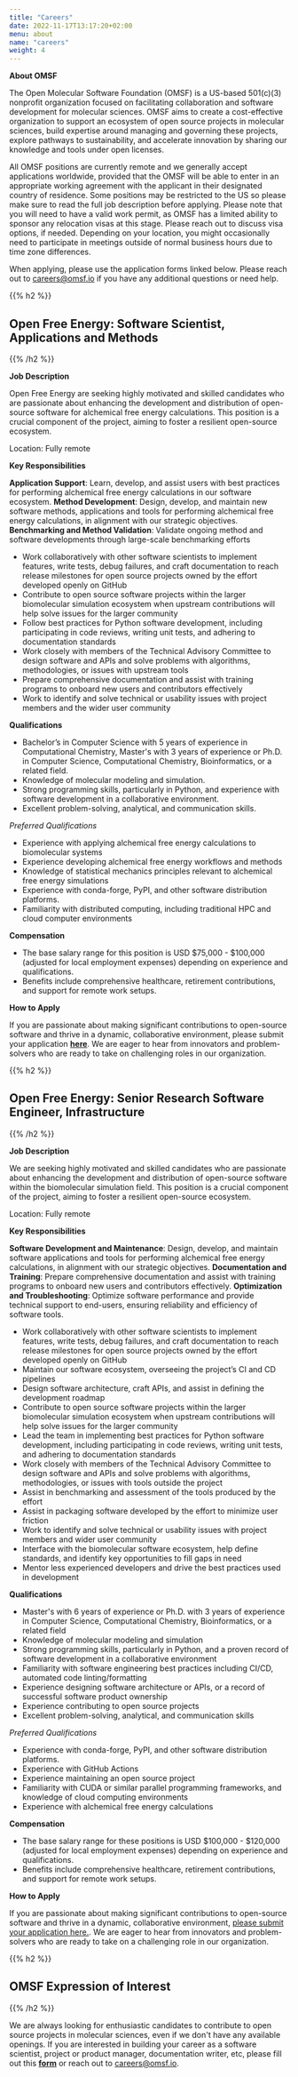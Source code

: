 ```yaml
---
title: "Careers"
date: 2022-11-17T13:17:20+02:00
menu: about
name: "careers"
weight: 4
---
```


**About OMSF**

The Open Molecular Software Foundation (OMSF) is a US-based 501(c)(3) nonprofit organization focused on facilitating collaboration and software development for molecular sciences. OMSF aims to create a cost-effective organization to support an ecosystem of open source projects in molecular sciences, build expertise around managing and governing these projects, explore pathways to sustainability, and accelerate innovation by sharing our knowledge and tools under open licenses.

All OMSF positions are currently remote and we generally accept applications worldwide, provided that the OMSF will be able to enter in an appropriate working agreement with the applicant in their designated country of residence. Some positions may be restricted to the US so please make sure to read the full job description before applying. Please note that you will need to have a valid work permit, as OMSF has a limited ability to sponsor any relocation visas at this stage. Please reach out to discuss visa options, if needed. Depending on your location, you might occasionally need to participate in meetings outside of normal business hours due to time zone differences.

When applying, please use the application forms linked below. Please reach out to careers@omsf.io if you have any additional questions or need help.


{{% h2 %}}
## Open Free Energy: Software Scientist, Applications and Methods
{{% /h2 %}}

**Job Description**

Open Free Energy are seeking highly motivated and skilled candidates who are passionate about enhancing the development and distribution of open-source software for alchemical free energy calculations. This position is a crucial component of the project, aiming to foster a resilient open-source ecosystem.

Location: Fully remote

**Key Responsibilities**

**Application Support**: Learn, develop, and assist users with best practices for performing alchemical free energy calculations in our software ecosystem.
**Method Development**: Design, develop, and maintain new software methods, applications and tools for performing alchemical free energy calculations, in alignment with our strategic objectives.
**Benchmarking and Method Validation**: Validate ongoing method and software developments through large-scale benchmarking efforts
- Work collaboratively with other software scientists to implement features, write tests, debug failures, and craft documentation to reach release milestones for open source projects owned by the effort developed openly on GitHub 
- Contribute to open source software projects within the larger biomolecular simulation ecosystem when upstream contributions will help solve issues for the larger community
- Follow best practices for Python software development, including participating in code reviews, writing unit tests, and adhering to documentation standards
- Work closely with members of the Technical Advisory Committee to design software and APIs and solve problems with algorithms, methodologies, or issues with upstream tools
- Prepare comprehensive documentation and assist with training programs to onboard new users and contributors effectively
- Work to identify and solve technical or usability issues with project members and the wider user community

**Qualifications**
- Bachelor’s in Computer Science with 5 years of experience in Computational Chemistry, Master's with 3 years of experience or Ph.D. in Computer Science, Computational Chemistry, Bioinformatics, or a related field.
- Knowledge of molecular modeling and simulation.
- Strong programming skills, particularly in Python, and experience with software development in a collaborative environment.
- Excellent problem-solving, analytical, and communication skills.

*Preferred Qualifications*
- Experience with applying alchemical free energy calculations to biomolecular systems
- Experience developing alchemical free energy workflows and methods
- Knowledge of statistical mechanics principles relevant to alchemical free energy simulations
- Experience with conda-forge, PyPI, and other software distribution platforms.
- Familiarity with distributed computing, including traditional HPC and cloud computer environments

**Compensation**

- The base salary range for this position is USD $75,000 - $100,000 (adjusted for local employment expenses) depending on experience and qualifications.
- Benefits include comprehensive healthcare, retirement contributions, and support for remote work setups.

**How to Apply**

If you are passionate about making significant contributions to open-source software and thrive in a dynamic, collaborative environment, please submit your application [**here**](https://forms.gle/GmLCdSHJRoWUC4MT6). We are eager to hear from innovators and problem-solvers who are ready to take on challenging roles in our organization.


{{% h2 %}}
## Open Free Energy: Senior Research Software Engineer, Infrastructure
{{% /h2 %}}

**Job Description**

We are seeking highly motivated and skilled candidates who are passionate about enhancing the development and distribution of open-source software within the biomolecular simulation field. This position is a crucial component of the project, aiming to foster a resilient open-source ecosystem.

Location: Fully remote

**Key Responsibilities**

**Software Development and Maintenance**: Design, develop, and maintain software applications and tools for performing alchemical free energy calculations, in alignment with our strategic objectives.
**Documentation and Training**: Prepare comprehensive documentation and assist with training programs to onboard new users and contributors effectively.
**Optimization and Troubleshooting**: Optimize software performance and provide technical support to end-users, ensuring reliability and efficiency of software tools.
- Work collaboratively with other software scientists to implement features, write tests, debug failures, and craft documentation to reach release milestones for open source projects owned by the effort developed openly on GitHub 
- Maintain our software ecosystem, overseeing the project’s CI and CD pipelines
- Design software architecture, craft APIs, and assist in defining the development roadmap
- Contribute to open source software projects within the larger biomolecular simulation ecosystem when upstream contributions will help solve issues for the larger community
- Lead the team in implementing best practices for Python software development, including participating in code reviews, writing unit tests, and adhering to documentation standards
- Work closely with members of the Technical Advisory Committee to design software and APIs and solve problems with algorithms, methodologies, or issues with tools outside the project
- Assist in benchmarking and assessment of the tools produced by the effort
- Assist in packaging software developed by the effort to minimize user friction
- Work to identify and solve technical or usability issues with project members and wider user community  
- Interface with the biomolecular software ecosystem, help define standards, and identify key opportunities to fill gaps in need
- Mentor less experienced developers and drive the best practices used in development

**Qualifications**
- Master's with 6 years of experience or Ph.D. with 3 years of experience in Computer Science, Computational Chemistry, Bioinformatics, or a related field
- Knowledge of molecular modeling and simulation
- Strong programming skills, particularly in Python, and a proven record of software development in a collaborative environment
- Familiarity with software engineering best practices including CI/CD, automated code linting/formatting
- Experience designing software architecture or APIs, or a record of successful software product ownership
- Experience contributing to open source projects
- Excellent problem-solving, analytical, and communication skills

*Preferred Qualifications*
- Experience with conda-forge, PyPI, and other software distribution platforms.
- Experience with GitHub Actions
- Experience maintaining an open source project
- Familiarity with CUDA or similar parallel programming frameworks, and knowledge of cloud computing environments
- Experience with alchemical free energy calculations


**Compensation**

- The base salary range for these positions is USD $100,000 - $120,000 (adjusted for local employment expenses) depending on experience and qualifications.
- Benefits include comprehensive healthcare, retirement contributions, and support for remote work setups.

**How to Apply**

If you are passionate about making significant contributions to open-source software and thrive in a dynamic, collaborative environment, [please submit your application here.](https://forms.gle/GmLCdSHJRoWUC4MT6). We are eager to hear from innovators and problem-solvers who are ready to take on a challenging role in our organization.


{{% h2 %}}
## OMSF Expression of Interest
{{% /h2 %}}

We are always looking for enthusiastic candidates to contribute to open source projects in molecular sciences, even if we don&#39;t have any available openings. If you are interested in building your career as a software scientist, project or product manager, documentation writer, etc, please fill out this [**form**](https://forms.gle/ChzBhUWKBqVPk1QR7) or reach out to careers@omsf.io.

